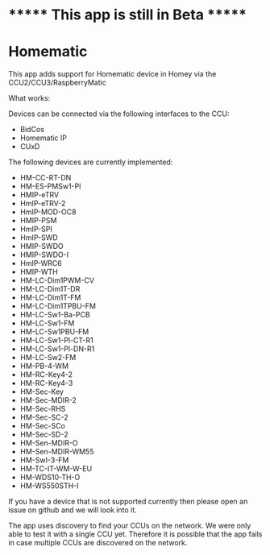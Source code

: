 # ***** This app is still in Beta *****

# Homematic

This app adds support for Homematic device in Homey via the CCU2/CCU3/RaspberryMatic

What works:

Devices can be connected via the following interfaces to the CCU:

* BidCos
* Homematic IP
* CUxD

The following devices are currently implemented:

* HM-CC-RT-DN
* HM-ES-PMSw1-Pl
* HMIP-eTRV
* HmIP-eTRV-2
* HmIP-MOD-OC8
* HMIP-PSM
* HmIP-SPI
* HmIP-SWD
* HMIP-SWDO
* HMIP-SWDO-I
* HmIP-WRC6
* HMIP-WTH
* HM-LC-Dim1PWM-CV
* HM-LC-Dim1T-DR
* HM-LC-Dim1T-FM
* HM-LC-Dim1TPBU-FM
* HM-LC-Sw1-Ba-PCB
* HM-LC-Sw1-FM
* HM-LC-Sw1PBU-FM
* HM-LC-Sw1-Pl-CT-R1
* HM-LC-Sw1-Pl-DN-R1
* HM-LC-Sw2-FM
* HM-PB-4-WM
* HM-RC-Key4-2
* HM-RC-Key4-3
* HM-Sec-Key
* HM-Sec-MDIR-2
* HM-Sec-RHS
* HM-Sec-SC-2
* HM-Sec-SCo
* HM-Sec-SD-2
* HM-Sen-MDIR-O
* HM-Sen-MDIR-WM55
* HM-SwI-3-FM
* HM-TC-IT-WM-W-EU
* HM-WDS10-TH-O
* HM-WS550STH-I

If you have a device that is not supported currently then please open an issue on github and we will look into it.

The app uses discovery to find your CCUs on the network. We were only able to test it with a single CCU yet. Therefore it is possible that the app fails in case multiple CCUs are discovered on the network.
